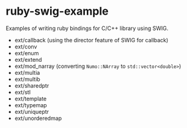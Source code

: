# ruby-swig-example

Examples of writing ruby bindings for C/C++ library using SWIG.

* ext/callback (using the director feature of SWIG for callback)
* ext/conv
* ext/enum
* ext/extend
* ext/mod_narray (converting `Numo::NArray` to `std::vector<double>`)
* ext/multia
* ext/multib
* ext/sharedptr
* ext/stl
* ext/template
* ext/typemap
* ext/uniqueptr
* ext/unorderedmap

